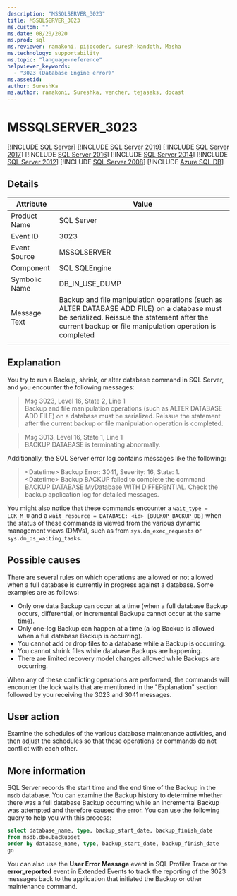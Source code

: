 ```yaml
---
description: "MSSQLSERVER_3023"
title: MSSQLSERVER_3023
ms.custom: ""
ms.date: 08/20/2020
ms.prod: sql
ms.reviewer: ramakoni, pijocoder, suresh-kandoth, Masha
ms.technology: supportability
ms.topic: "language-reference"
helpviewer_keywords: 
  - "3023 (Database Engine error)"
ms.assetid: 
author: SureshKa
ms.author: ramakoni, Sureshka, vencher, tejasaks, docast
---
```

# MSSQLSERVER_3023

 [!INCLUDE [SQL Server](../../includes/ssnoversion-md.md)]
 [!INCLUDE [SQL Server 2019](../../includes/sssqlv15-md.md)]
 [!INCLUDE [SQL Server 2017](../../includes/sssql17-md.md)]
 [!INCLUDE [SQL Server 2016](../../includes/sssql15-md.md)]
 [!INCLUDE [SQL Server 2014](../../includes/sssql14-md.md)]
 [!INCLUDE [SQL Server 2012](../../includes/sssql11-md.md)]
 [!INCLUDE [SQL Server 2008](../../includes/sskatmai-md.md)]
 [!INCLUDE [Azure SQL DB](../../includes/sssdsfull-md.md)]

## Details

|Attribute|Value|
|---|---|
|Product Name|SQL Server|
|Event ID|3023|
|Event Source|MSSQLSERVER|
|Component|SQL SQLEngine|
|Symbolic Name|DB_IN_USE_DUMP|
|Message Text|Backup and file manipulation operations (such as ALTER DATABASE ADD FILE) on a database must be serialized. Reissue the statement after the current backup or file manipulation operation is completed|
||

## Explanation

You try to run a Backup, shrink, or alter database command in SQL Server, and you encounter the following messages:

> Msg 3023, Level 16, State 2, Line 1  
Backup and file manipulation operations (such as ALTER DATABASE ADD FILE) on a database must be serialized. Reissue the statement after the current backup or file manipulation operation is completed.

> Msg 3013, Level 16, State 1, Line 1  
BACKUP DATABASE is terminating abnormally.

Additionally, the SQL Server error log contains messages like the following:

> \<Datetime> Backup Error: 3041, Severity: 16, State: 1.  
\<Datetime> Backup BACKUP failed to complete the command BACKUP DATABASE MyDatabase WITH DIFFERENTIAL. Check the backup application log for detailed messages.

You might also notice that these commands encounter a `wait_type = LCK_M_U` and a `wait_resource = DATABASE: <id> [BULKOP_BACKUP_DB]` when the status of these commands is viewed from the various dynamic management views (DMVs), such as from `sys.dm_exec_requests` or `sys.dm_os_waiting_tasks`.

## Possible causes

There are several rules on which operations are allowed or not allowed when a full database is currently in progress against a database. Some examples are as follows:

- Only one data Backup can occur at a time (when a full database Backup occurs, differential, or incremental Backups cannot occur at the same time).
- Only one-log Backup can happen at a time (a log Backup is allowed when a full database Backup is occurring).
- You cannot add or drop files to a database while a Backup is occurring.
- You cannot shrink files while database Backups are happening.
- There are limited recovery model changes allowed while Backups are occurring.

When any of these conflicting operations are performed, the commands will encounter the lock waits that are mentioned in the "Explanation" section followed by you receiving the 3023 and 3041 messages.

## User action

Examine the schedules of the various database maintenance activities, and then adjust the schedules so that these operations or commands do not conflict with each other.

## More information

SQL Server records the start time and the end time of the Backup in the `msdb` database. You can examine the Backup history to determine whether there was a full database Backup occurring while an incremental Backup was attempted and therefore caused the error. You can use the following query to help you with this process:

```sql
select database_name, type, backup_start_date, backup_finish_date
from msdb.dbo.backupset
order by database_name, type, backup_start_date, backup_finish_date
go
```

You can also use the **User Error Message** event in SQL Profiler Trace or the **error_reported** event in Extended Events to track the reporting of the 3023 messages back to the application that initiated the Backup or other maintenance command.
